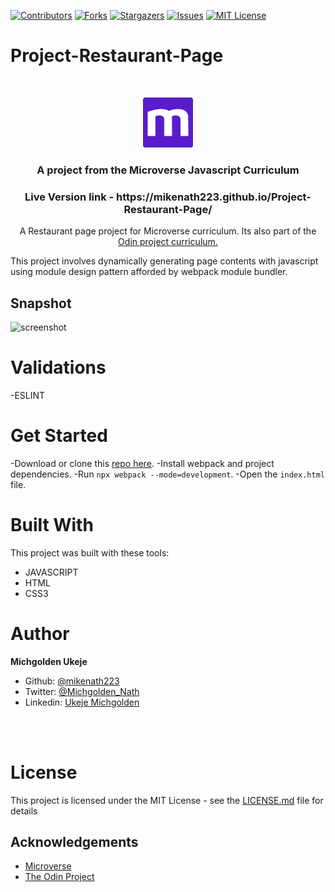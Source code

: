 
[![Contributors][contributors-shield]][contributors-url]
[![Forks][forks-shield]][forks-url]
[![Stargazers][stars-shield]][stars-url]
[![Issues][issues-shield]][issues-url]
[![MIT License][license-shield]][license-url]

# Project-Restaurant-Page
<br />
<p align="center">
  <a href="https://www.microverse.org/">
    <img src="src/microverse.png" alt="Logo" width="80" height="80">
  </a>

  <h3 align="center">
    A project from the Microverse Javascript Curriculum
  </h3>

  <h3 align="center">
	 Live Version link - https://mikenath223.github.io/Project-Restaurant-Page/
  </h3>

  <p align="center">
 A Restaurant page project for Microverse curriculum. Its also part of the <a href="https://www.theodinproject.com/courses/javascript/lessons/restaurant-page">Odin project curriculum.</a>
    <br />

  </p>
</p>

This project involves dynamically generating page contents with javascript using module design pattern afforded by webpack module bundler.


## Snapshot
<img src="src/restaurant-snapshot.gif" alt="screenshot" width="800" height="500">


# Validations

-ESLINT

# Get Started

-Download or clone this [repo here](https://github.com/mikenath223/Project-Restaurant-Page).
-Install webpack and project dependencies.
-Run `npx webpack --mode=development`.
-Open the `index.html` file.

# Built With

This project was built with these tools:

* JAVASCRIPT
* HTML
* CSS3

# Author

**Michgolden Ukeje**

- Github: [@mikenath223](https://github.com/mikenath223)
- Twitter: [@Michgolden_Nath](https://twitter.com/MichgoldenU)
- Linkedin: [Ukeje Michgolden](https://https://www.linkedin.com/in/michgoldenukeje/)
<br />
<br />


# License

This project is licensed under the MIT License - see the [LICENSE.md](LICENSE.md) file for details

<!-- ACKNOWLEDGEMENTS -->
## Acknowledgements
* [Microverse](https://www.microverse.org/)
* [The Odin Project](https://www.theodinproject.com/)

<!-- MARKDOWN LINKS & IMAGES -->
<!-- https://www.markdownguide.org/basic-syntax/#reference-style-links -->
[contributors-shield]: https://img.shields.io/github/contributors/mikenath223/Project-Restaurant-Page.svg?style=flat-square
[contributors-url]: https://github.com/mikenath223/Project-Restaurant-Page/graphs/contributors
[forks-shield]: https://img.shields.io/github/forks/mikenath223/Project-Restaurant-Page
[forks-url]: https://github.com/mikenath223/Project-Restaurant-Page/network/members
[stars-shield]: https://img.shields.io/github/stars/mikenath223/Project-Restaurant-Page
[stars-url]: https://github.com/mikenath223/Project-Restaurant-Page/stargazers
[issues-shield]: https://img.shields.io/github/issues/mikenath223/Project-Restaurant-Page
[issues-url]: https://github.com/mikenath223/Project-Restaurant-Page/issues
[license-shield]: https://img.shields.io/github/license/mikenath223/Project-Restaurant-Page
[license-url]: https://github.com/mikenath223/Project-Restaurant-Page/blob/master/LICENSE.txt